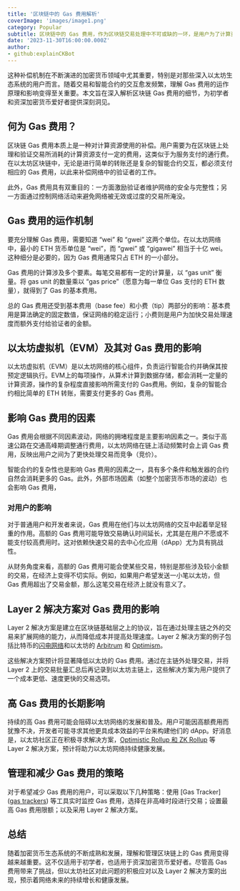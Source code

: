 ```yaml
---
title: '区块链中的 Gas 费用解析'
coverImage: 'images/image1.png'
category: Popular
subtitle: 区块链中的 Gas 费用，作为区块链交易处理中不可或缺的一环，是用户为了计算资源的使用而支付的费用。
date: '2023-11-30T16:00:00.000Z'
author: 
- github:explainCKBot
---
```


这种补偿机制在不断演进的加密货币领域中尤其重要，特别是对那些深入以太坊生态系统的用户而言。随着交易和智能合约的交互愈发频繁，理解 Gas 费用的运作原理和影响变得至关重要。本文旨在深入解析区块链 Gas 费用的细节，为初学者和资深加密货币爱好者提供深刻洞见。



## 何为 Gas 费用？

区块链 Gas 费用本质上是一种对计算资源使用的补偿。用户需要为在区块链上处理和验证交易所消耗的计算资源支付一定的费用，这类似于为服务支付的通行费。在以太坊区块链中，无论是进行简单的转账还是复杂的智能合约交互，都必须支付相应的 Gas 费用，以此来补偿网络中的验证者的工作。

此外，Gas 费用具有双重目的：一方面激励验证者维护网络的安全与完整性；另一方面通过控制网络活动来避免网络被无效或过度的交易所淹没。



## Gas 费用的运作机制

要充分理解 Gas 费用，需要知道 “wei” 和 “gwei” 这两个单位。在以太坊网络中，最小的 ETH 货币单位是 “wei”，而 “gwei” 或 “gigawei” 相当于十亿 wei。这种细分是必要的，因为 Gas 费用通常只占 ETH 的一小部分。

Gas 费用的计算涉及多个要素。每笔交易都有一定的计算量，以 “gas unit” 衡量。将  gas unit 的数量乘以 “gas price”（愿意为每一单位 Gas 支付的 ETH 数量），就得到了 Gas 的基本费用。

总的 Gas 费用还受到基本费用（base fee）和小费（tip）两部分的影响：基本费用是算法确定的固定数值，保证网络的稳定运行；小费则是用户为加快交易处理速度而额外支付给验证者的金额。




## 以太坊虚拟机（EVM）及其对 Gas 费用的影响

以太坊虚拟机（EVM）是以太坊网络的核心组件，负责运行智能合约并确保其按预定逻辑执行。EVM上的每项操作，从算术计算到数据存储，都会消耗一定量的计算资源，操作的复杂程度直接影响所需支付的 Gas费用。例如，复杂的智能合约相比简单的 ETH 转账，需要支付更多的 Gas 费用。



## 影响 Gas 费用的因素

Gas 费用会根据不同因素波动，网络的拥堵程度是主要影响因素之一。类似于高速公路在交通高峰期调整通行费用，以太坊网络在链上活动频繁时会上调 Gas 费用，反映出用户之间为了更快处理交易而竞争（竞价）。

智能合约的复杂性也是影响 Gas 费用的因素之一，具有多个条件和触发器的合约自然会消耗更多的 Gas。此外，外部市场因素（如整个加密货币市场的波动）也会影响 Gas 费用，

### 对用户的影响

对于普通用户和开发者来说，Gas 费用在他们与以太坊网络的交互中起着举足轻重的作用。高额的 Gas 费用可能导致交易确认时间延长，尤其是在用户不愿或不能支付较高费用时。这对依赖快速交易的去中心化应用（dApp）尤为具有挑战性。

从财务角度来看，高额的 Gas 费用可能会使某些交易，特别是那些涉及较小金额的交易，在经济上变得不切实际。例如，如果用户希望发送一小笔以太坊，但 Gas 费用超出了交易金额，那么这笔交易在经济上就没有意义了。



## Layer 2 解决方案对 Gas 费用的影响

Layer 2 解决方案是建立在区块链基础层之上的协议，旨在通过处理主链之外的交易来扩展网络的能力，从而降低成本并提高处理速度。Layer 2 解决方案的例子包括比特币的[闪电网络](https://www.investopedia.com/terms/l/lightning-network.asp)和以太坊的 [Arbitrum](https://arbitrum.io/)  和 [Optimism](https://www.optimism.io/)。

这些解决方案预计将显著降低以太坊的 Gas 费用。通过在主链外处理交易，并将 Layer 2 上的交易批量汇总后再记录到以太坊主链上，这些解决方案为用户提供了一个成本更低、速度更快的交易选项。



## 高 Gas 费用的长期影响

持续的高 Gas 费用可能会阻碍以太坊网络的发展和普及。用户可能因高额费用而犹豫不决，开发者可能寻求其他更具成本效益的平台来构建他们的 dApp。好消息是，以太坊社区正在积极寻求解决方案，[Optimistic Rollup 和 ZK Rollup](https://www.ledger.com/academy/what-are-blockchain-rollups) 等 Layer 2 解决方案，预计将助力以太坊网络持续健康发展。



## 管理和减少 Gas 费用的策略

对于希望减少 Gas 费用的用户，可以采取以下几种策略：使用 [Gas Tracker]([gas trackers](https://etherscan.io/gastracker)) 等工具实时监控 Gas 费用，选择在非高峰时段进行交易；设置最高 Gas 费用限额；以及采用 Layer 2 解决方案。




## 总结

随着加密货币生态系统的不断成熟和发展，理解和管理区块链上的 Gas 费用变得越来越重要。这不仅适用于初学者，也适用于资深加密货币爱好者。尽管高 Gas 费用带来了挑战，但以太坊社区对此问题的积极应对以及 Layer 2 解决方案的出现，预示着网络未来的持续增长和健康发展。
